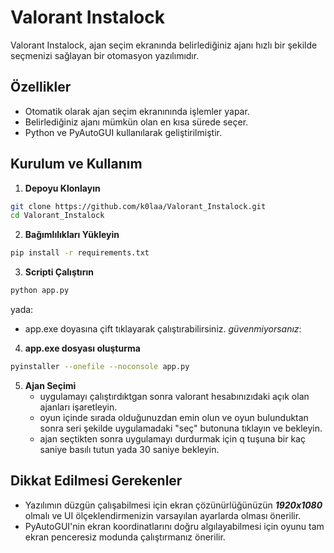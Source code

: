 # Valorant Instalock

Valorant Instalock, ajan seçim ekranında belirlediğiniz ajanı hızlı bir şekilde seçmenizi sağlayan bir otomasyon yazılımıdır.

## Özellikler

- Otomatik olarak ajan seçim ekranınında işlemler yapar.
- Belirlediğiniz ajanı mümkün olan en kısa sürede seçer.
- Python ve PyAutoGUI kullanılarak geliştirilmiştir.

## Kurulum ve Kullanım

1. **Depoyu Klonlayın**

```bash
git clone https://github.com/k0laa/Valorant_Instalock.git
cd Valorant_Instalock
```

2. **Bağımlılıkları Yükleyin**

```bash
pip install -r requirements.txt
```

3. **Scripti Çalıştırın**

```bash
python app.py
```

yada:

- app.exe doyasına çift tıklayarak çalıştırabilirsiniz. *güvenmiyorsanız*:

4. **app.exe dosyası oluşturma**

```bash
pyinstaller --onefile --noconsole app.py
```

5. **Ajan Seçimi**
    - uygulamayı çalıştırdıktgan sonra valorant hesabınızıdaki açık olan ajanları işaretleyin.
    - oyun içinde sırada olduğunuzdan emin olun ve oyun bulunduktan sonra seri şekilde uygulamadaki "seç" butonuna tıklayın ve bekleyin.
    - ajan seçtikten sonra uygulamayı durdurmak için q tuşuna bir kaç saniye basılı tutun yada 30 saniye bekleyin.

## Dikkat Edilmesi Gerekenler

- Yazılımın düzgün çalışabilmesi için ekran çözünürlüğünüzün
  ***1920x1080*** olmalı ve UI ölçeklendirmenizin varsayılan ayarlarda olması önerilir.
- PyAutoGUI'nin ekran koordinatlarını doğru algılayabilmesi için oyunu tam ekran penceresiz modunda çalıştırmanız önerilir.
